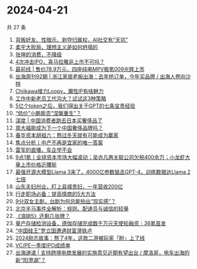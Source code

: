 # 2024-04-21

共 27 条

<!-- BEGIN 36KR -->
<!-- 最后更新时间 2024-04-21 11:01:12 +0800 -->
1. [背叛好友、性暗示、剥夺归属权，AI社交有“天坑”](https://36kr.com/p/2741229296724226)
1. [柔宇大败局，理想主义是如何坍塌的](https://36kr.com/p/2741238577441024)
1. [张坤的消费，不降级](https://36kr.com/p/2741244933236992)
1. [4次冲击IPO，喜马拉雅非上市不可吗？](https://36kr.com/p/2741257667389960)
1. [最前线 | 售价78.9万元，四座纯电MPV极氪009光辉上市](https://36kr.com/p/2741180518050310)
1. [出海周刊92期 | 浙江家居老板出海：去年抢订单，今年买品牌 / 出海人卷向沙特](https://36kr.com/p/2740195531811072)
1. [Chiikawa接力Loopy，魔性IP有啥魅力](https://36kr.com/p/2741250989189637)
1. [工作中新老员工代沟大？试试这3种策略](https://36kr.com/p/2080173092557058)
1. [5亿个token之后，我们得出关于GPT的七条宝贵经验](https://36kr.com/p/2741165244147975)
1. [“低价”小鹏能否“涅槃重生”？](https://36kr.com/p/2741183567571201)
1. [深度 | 中国消费者跑去日本买奢侈品了](https://36kr.com/p/2741177013348869)
1. [周大福能成为下一个中国奢侈品牌吗？](https://36kr.com/p/2741166992861703)
1. [春华资本胡祖六：熬过冬天就有可能成为赢家](https://36kr.com/p/2741163038206470)
1. [焦点分析丨中产不再是宜家的唯一答案](https://36kr.com/p/2738641337526534)
1. [雷军的直播，车企学不会](https://36kr.com/p/2740499055986436)
1. [9点1氪丨全球资本市场大幅波动；吴亦凡两关联公司欠税400余万；小龙虾大量上市价格近腰斩](https://36kr.com/p/2741047308642568)
1. [最强开源大模型Llama 3来了，4000亿参数狙击GPT-4，训练数据达Llama 2七倍](https://36kr.com/p/2740503830751748)
1. [山东夫妇创业，盯上县城贵妇，一年营收200亿](https://36kr.com/p/2740336472861187)
1. [行走职场必备：提高情商的5大方法](https://36kr.com/p/2194791515801481)
1. [9分双女主剧，台剧为何总能拍出“现实感”？](https://36kr.com/p/2740381557729543)
1. [北京半马事件全解析：规则、配速员与诚信的较量](https://36kr.com/p/2740483284625920)
1. [《浪姐5》还剩几张牌？](https://36kr.com/p/2740380810652162)
1. [量产存储检测设备，德伽存储完成数千万元天使轮融资｜36氪首发](https://36kr.com/p/2740226034837764)
1. [“中国硅王”罗立国遭遇财富滑铁卢](https://36kr.com/p/2740528720611076)
1. [2024励志故事：熬了4年，这款二游被玩家「盼」上了线](https://36kr.com/p/2740385777559812)
1. [VC/PE一季度IPO成绩单](https://36kr.com/p/2741075768846855)
1. [出海速递 | 支持跨境电商发展的实施意见近期有望出台 / 摩洛哥，电车出海的新“阳澄湖”？](https://36kr.com/p/2740202216909059)
<!-- END 36KR -->